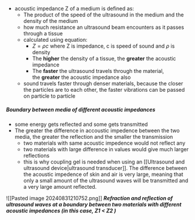- acoustic impedance Z of a medium is defined as:
	- The product of the speed of the ultrasound in the medium and the density of the medium
	- how much resistance an ultrasound beam encounters as it passes through a tissue
	- calculated using equation:
		- $Z=\rho c$  where Z is impedance, c is speed of sound and $\rho$ is density
		- The **higher** the density of a tissue, the **greater** the acoustic impedance
		- The **faster** the ultrasound travels through the material, the **greater** the acoustic impedance also
	- sound travels faster through denser materials, because the closer the particles are to each other, the faster vibrations can be passed on particle to particle


##### Boundary between media of different acoustic impedances
- some energy gets reflected and some gets transmitted
- The greater the difference in accoustic impedence between the two media, the greater the reflection and the smaller the transmission
	- two materials with same acoustic impedence would not reflect any
	- two materials with large difference in values would give much larger reflections
	- this is why coupling gel is needed when using an [[Ultrasound and ultrasound device|ultrasound transducer]]. The difference between the acoustic impedence of skin and air is very large, meaning that only a small amount of the ultrasound waves will be transmitted and a very large amount reflected.

![[Pasted image 20240831210752.png]]
_**Refraction and reflection of ultrasound waves at a boundary between two materials with different acoustic impedances (in this case, Z1 < Z2 )**_